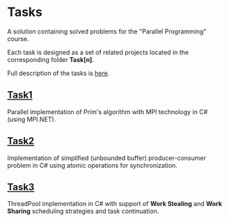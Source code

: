 # Tasks

A solution containing solved problems for the "Parallel Programming" course.

Each task is designed as a set of related projects located in the corresponding folder **Task[n]**.

Full description of the tasks is [here](/Common/Tasks.pdf).

## [Task1](./Task1)

Parallel implementation of Prim's algorithm with MPI technology in C# (using MPI.NET).

## [Task2](./Task2)

Implementation of simplified (unbounded buffer) producer-consumer problem in C# using atomic operations for synchronization.

## [Task3](./Task3)

ThreadPool implementation in C# with support of **Work Stealing** and **Work Sharing** scheduling strategies and task continuation.